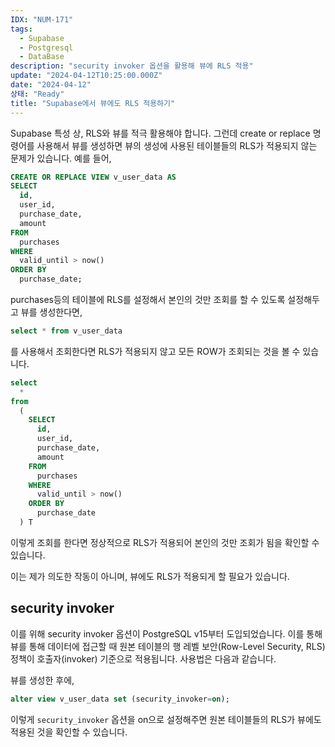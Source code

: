 ```yaml
---
IDX: "NUM-171"
tags:
  - Supabase
  - Postgresql
  - DataBase
description: "security invoker 옵션을 활용해 뷰에 RLS 적용"
update: "2024-04-12T10:25:00.000Z"
date: "2024-04-12"
상태: "Ready"
title: "Supabase에서 뷰에도 RLS 적용하기"
---
```

Supabase 특성 상, RLS와 뷰를 적극 활용해야 합니다. 그런데 create or replace 명령어를 사용해서 뷰를 생성하면 뷰의 생성에 사용된 테이블들의 RLS가 적용되지 않는 문제가 있습니다. 
예를 들어, 

```sql
CREATE OR REPLACE VIEW v_user_data AS
SELECT
  id,
  user_id,
  purchase_date,
  amount
FROM
  purchases
WHERE
  valid_until > now() 
ORDER BY
  purchase_date;

```

purchases등의 테이블에 RLS를 설정해서 본인의 것만 조회를 할 수 있도록 설정해두고 뷰를 생성한다면, 

```sql
select * from v_user_data 
```

를 사용해서 조회한다면 RLS가 적용되지 않고 모든 ROW가 조회되는 것을 볼 수 있습니다. 

```sql
select
  *
from
  (
    SELECT
      id,
      user_id,
      purchase_date,
      amount
    FROM
      purchases
    WHERE
      valid_until > now()
    ORDER BY
      purchase_date
  ) T
```

이렇게 조회를 한다면 정상적으로 RLS가 적용되어 본인의 것만 조회가 됨을 확인할 수 있습니다. 

이는 제가 의도한 작동이 아니며, 뷰에도 RLS가 적용되게 할 필요가 있습니다. 

## security invoker

이를 위해 security invoker 옵션이 PostgreSQL v15부터 도입되었습니다. 이를 통해 뷰를 통해 데이터에 접근할 때 원본 테이블의 행 레벨 보안(Row-Level Security, RLS) 정책이 호출자(invoker) 기준으로 적용됩니다. 사용법은 다음과 같습니다. 

뷰를 생성한 후에, 

```sql
alter view v_user_data set (security_invoker=on);
```

이렇게 `security_invoker` 옵션을 on으로 설정해주면 원본 테이블들의 RLS가 뷰에도 적용된 것을 확인할 수 있습니다. 



